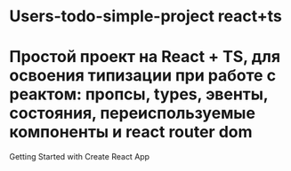 
# Users-todo-simple-project react+ts

Простой проект на React + TS, для освоения типизации при работе с реактом: пропсы, types, эвенты, состояния, переиспользуемые компоненты и react router dom
=======
Getting Started with Create React App
